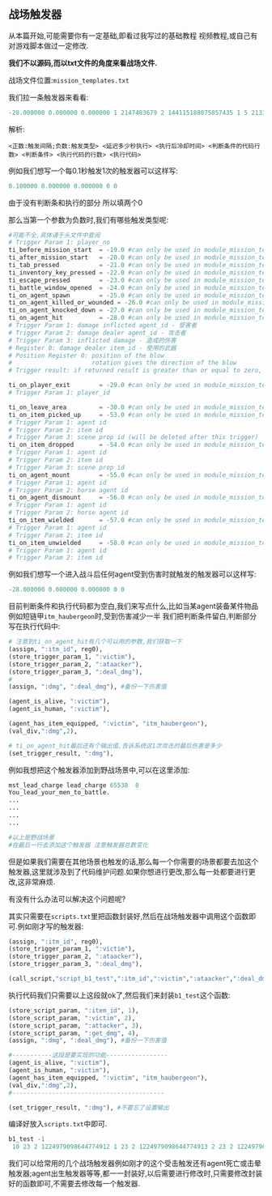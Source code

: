 ## 战场触发器

从本篇开始,可能需要你有一定基础,即看过我写过的基础教程 视频教程,或自己有对游戏脚本做过一定修改.

**我们不以源码,而以txt文件的角度来看战场文件.**

战场文件位置:```mission_templates.txt```

我们拉一条触发器来看看:

```python
-28.000000 0.000000 0.000000 1 2147483679 2 144115188075857435 1 5 2133 2 1224979098644774912 72057594037927936 2071 1 1224979098644774913 2072 1 1224979098644774914 2073 1 1224979098644774915 1 5 936748722493064015 1224979098644774912 1224979098644774913 1224979098644774914 1224979098644774915 
```

解析:

```<正数:触发间隔;负数:触发类型> <延迟多少秒执行> <执行后冷却时间> <判断条件的代码行数> <判断条件> <执行代码的行数> <执行代码>```

例如我们想写一个每0.1秒触发1次的触发器可以这样写:

```python
0.100000 0.000000 0.000000 0 0 
```

由于没有判断条和执行的部分 所以填两个0

那么当第一个参数为负数时,我们有哪些触发类型呢:

```python
#可能不全,具体请于头文件中查阅
# Trigger Param 1: player_no
ti_before_mission_start  = -19.0 #can only be used in module_mission_templates triggers
ti_after_mission_start   = -20.0 #can only be used in module_mission_templates triggers
ti_tab_pressed           = -21.0 #can only be used in module_mission_templates triggers
ti_inventory_key_pressed = -22.0 #can only be used in module_mission_templates triggers
ti_escape_pressed        = -23.0 #can only be used in module_mission_templates triggers
ti_battle_window_opened  = -24.0 #can only be used in module_mission_templates triggers
ti_on_agent_spawn        = -25.0 #can only be used in module_mission_templates triggers
ti_on_agent_killed_or_wounded = -26.0 #can only be used in module_mission_templates triggers
ti_on_agent_knocked_down = -27.0 #can only be used in module_mission_templates triggers
ti_on_agent_hit          = -28.0 #can only be used in module_mission_templates triggers
# Trigger Param 1: damage inflicted agent_id - 受害者
# Trigger Param 2: damage dealer agent_id - 攻击者
# Trigger Param 3: inflicted damage - 造成的伤害
# Register 0: damage dealer item_id - 使用的武器
# Position Register 0: position of the blow
#                      rotation gives the direction of the blow
# Trigger result: if returned result is greater than or equal to zero, inflicted damage is set to the value specified by the module.

ti_on_player_exit        = -29.0 #can only be used in module_mission_templates triggers
# Trigger Param 1: player_id

ti_on_leave_area         = -30.0 #can only be used in module_mission_templates triggers
ti_on_item_picked_up     = -53.0 #can only be used in module_mission_templates triggers
# Trigger Param 1: agent id
# Trigger Param 2: item id
# Trigger Param 3: scene prop id (will be deleted after this trigger)
ti_on_item_dropped       = -54.0 #can only be used in module_mission_templates triggers
# Trigger Param 1: agent id
# Trigger Param 2: item id
# Trigger Param 3: scene prop id
ti_on_agent_mount        = -55.0 #can only be used in module_mission_templates triggers
# Trigger Param 1: agent id
# Trigger Param 2: horse agent id
ti_on_agent_dismount     = -56.0 #can only be used in module_mission_templates triggers
# Trigger Param 1: agent id
# Trigger Param 2: horse agent id
ti_on_item_wielded       = -57.0 #can only be used in module_mission_templates triggers
# Trigger Param 1: agent id
# Trigger Param 2: item id
ti_on_item_unwielded     = -58.0 #can only be used in module_mission_templates triggers
# Trigger Param 1: agent id
# Trigger Param 2: item id
```

例如我们想写一个进入战斗后任何agent受到伤害时就触发的触发器可以这样写:

```python
-28.000000 0.000000 0.000000 0 0 
```

目前判断条件和执行代码都为空白,我们来写点什么,比如当某agent装备某件物品例如短链甲```itm_haubergeon```时,受到伤害减少一半
我们把判断条件留白,判断部分写在执行代码中:

```python
# 注意到ti_on_agent_hit有几个可以用的参数,我们获取一下
(assign, ":itm_id", reg0),
(store_trigger_param_1, ":victim"),
(store_trigger_param_2, ":ataacker"),
(store_trigger_param_3, ":deal_dmg"),
# 
(assign, ":dmg", ":deal_dmg"), #备份一下伤害值

(agent_is_alive, ":victim"),
(agent_is_human, ":victim"),

(agent_has_item_equipped, ":victim", "itm_haubergeon"),
(val_div,":dmg",2),

# ti_on_agent_hit最后还有个输出值,告诉系统这1次攻击的最后伤害是多少
(set_trigger_result, ":dmg"), 

```

例如我想把这个触发器添加到野战场景中,可以在这里添加:

```python
mst_lead_charge lead_charge 65538  8
You_lead_your_men_to_battle.
...
...
...
...

#以上是野战场景
#在最后一行去添加这个触发器 注意触发器总数变化
```

但是如果我们需要在其他场景也触发的话,那么每一个你需要的场景都要去加这个触发器,这里就涉及到了代码维护问题.如果你想进行更改,那么每一处都要进行更改,这非常麻烦.

有没有什么办法可以解决这个问题呢?

其实只需要在```scripts.txt```里把函数封装好,然后在战场触发器中调用这个函数即可.例如刚才写的触发器:

```python
(assign, ":itm_id", reg0),
(store_trigger_param_1, ":victim"),
(store_trigger_param_2, ":ataacker"),
(store_trigger_param_3, ":deal_dmg"),

(call_script,"script_b1_test",":itm_id",":victim",":ataacker",":deal_dmg"),#调用函数,并传入参数
```

执行代码我们只需要以上这段就ok了,然后我们来封装```b1_test```这个函数:

```python
(store_script_param, ":item_id", 1),
(store_script_param, ":victim", 2),
(store_script_param, ":attacker", 3),
(store_script_param, ":get_dmg", 4),
(assign, ":dmg", ":deal_dmg"), #备份一下伤害值

#-----------这段是要实现的功能-----------------
(agent_is_alive, ":victim"),
(agent_is_human, ":victim"),
(agent_has_item_equipped, ":victim", "itm_haubergeon"),
(val_div,":dmg",2),
#------------------------------------------

(set_trigger_result, ":dmg"), #不要忘了设置输出
```

编译好放入```scripts.txt```中即可.

```python
b1_test -1
 10 23 2 1224979098644774912 1 23 2 1224979098644774913 2 23 2 1224979098644774914 3 23 2 1224979098644774915 4 2133 2 1224979098644774916 1224979098644774917 1702 1 1224979098644774913 1704 1 1224979098644774913 1729 2 1224979098644774913 288230376151712151 2108 2 1224979098644774916 2 2075 1 1224979098644774916 
```

我们可以给常用的几个战场触发器例如刚才的这个受击触发还有agent死亡或击晕触发器;agent出生触发器等等,都一一封装好,以后需要进行修改时,只需要修改封装好的函数即可,不需要去修改每一个触发器.






